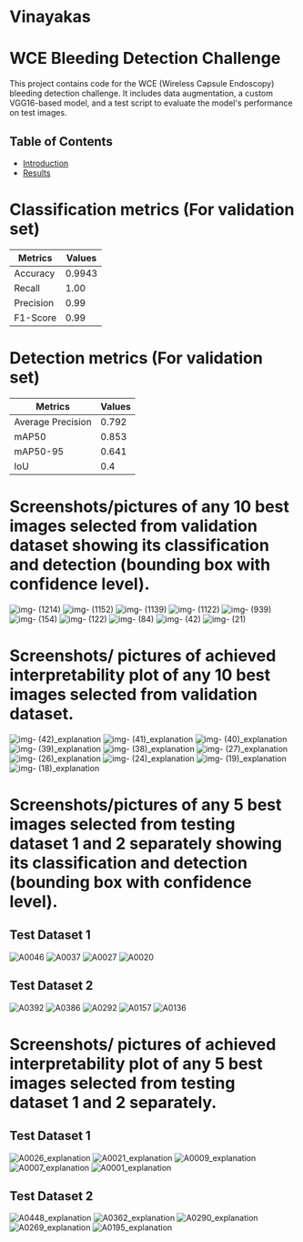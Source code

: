 # Vinayakas
# WCE Bleeding Detection Challenge

This project contains code for the WCE (Wireless Capsule Endoscopy) bleeding detection challenge. It includes data augmentation, a custom VGG16-based model, and a test script to evaluate the model's performance on test images.

## Table of Contents
- [Introduction](#introduction)
- [Results](#results)


# Classification metrics (For validation set)
| Metrics | Values |
| ------------- | ------------- |
|  Accuracy     |    0.9943      |
|  Recall       |    1.00      |
|  Precision    |    0.99      |
|  F1-Score     |    0.99   |


# Detection metrics (For validation set)
| Metrics | Values |
| ------------- | ------------- |
|       Average Precision   |    0.792      |
|  mAP50       | 0.853         |
|  mAP50-95   |  0.641         |
|  IoU   |  0.4         |

# Screenshots/pictures of any 10 best images selected from validation dataset showing its classification and detection (bounding box with confidence level).
![img- (1214)](https://github.com/prasadmangala02/Vinayakas/assets/61779823/370f6c05-de46-4f9e-9cdf-0fe8f9616e04)
![img- (1152)](https://github.com/prasadmangala02/Vinayakas/assets/61779823/829adf40-785d-4329-bcdf-5d2e302bf6ff)
![img- (1139)](https://github.com/prasadmangala02/Vinayakas/assets/61779823/afe14f92-35a2-4e81-ba51-15d9c7bf53f5)
![img- (1122)](https://github.com/prasadmangala02/Vinayakas/assets/61779823/e5e94148-322d-460f-a608-0c019acc47ec)
![img- (939)](https://github.com/prasadmangala02/Vinayakas/assets/61779823/c32bae3a-0f90-4063-af8d-5cdbddbefaec)
![img- (154)](https://github.com/prasadmangala02/Vinayakas/assets/61779823/779e6ca2-d111-4afa-b734-8179f87452f1)
![img- (122)](https://github.com/prasadmangala02/Vinayakas/assets/61779823/b42213f1-6eba-462e-9c2a-b51fd8568835)
![img- (84)](https://github.com/prasadmangala02/Vinayakas/assets/61779823/68c0f3d6-952d-4916-9e5d-a3b9b945e3f8)
![img- (42)](https://github.com/prasadmangala02/Vinayakas/assets/61779823/549f92dd-328b-4f79-a333-f005b252add9)
![img- (21)](https://github.com/prasadmangala02/Vinayakas/assets/61779823/e9258f9e-639f-4442-8005-44095c6982a9)

# Screenshots/ pictures of achieved interpretability plot of any 10 best images selected from validation dataset.

![img- (42)_explanation](https://github.com/prasadmangala02/Vinayakas/assets/61779823/4f9e3fd3-392e-4c3d-b958-2216cc9fdb31)
![img- (41)_explanation](https://github.com/prasadmangala02/Vinayakas/assets/61779823/92bc64de-5729-455c-b1c5-4adddba5090b)
![img- (40)_explanation](https://github.com/prasadmangala02/Vinayakas/assets/61779823/7af0fb22-7655-445c-b65f-d64dc25a9610)
![img- (39)_explanation](https://github.com/prasadmangala02/Vinayakas/assets/61779823/eb738980-e82f-47e7-8fa8-4a19f242a7e7)
![img- (38)_explanation](https://github.com/prasadmangala02/Vinayakas/assets/61779823/46fb21f3-d707-490f-ad2e-10903e03f882)
![img- (27)_explanation](https://github.com/prasadmangala02/Vinayakas/assets/61779823/d9e16103-d861-4701-ba2a-43bceb4a3a55)
![img- (26)_explanation](https://github.com/prasadmangala02/Vinayakas/assets/61779823/826265bc-bc8f-43ef-93a6-0ff1064aff77)
![img- (24)_explanation](https://github.com/prasadmangala02/Vinayakas/assets/61779823/7d91cb5b-6755-4861-8415-38209c82fdae)
![img- (19)_explanation](https://github.com/prasadmangala02/Vinayakas/assets/61779823/6fa61609-6bf8-413d-89f6-7f1c4cef60f0)
![img- (18)_explanation](https://github.com/prasadmangala02/Vinayakas/assets/61779823/bccd1a41-fe28-4e61-a4f8-18701db72bb0)

# Screenshots/pictures of any 5 best images selected from testing dataset 1 and 2 separately showing its classification and detection (bounding box with confidence level).
## Test Dataset 1
![A0046](https://github.com/prasadmangala02/Vinayakas/assets/61779823/1d23bdfe-0339-4494-a7fd-b9b1ef3a2cd5)
![A0037](https://github.com/prasadmangala02/Vinayakas/assets/61779823/32828422-a633-463d-8987-113fdd0ba7f4)
![A0027](https://github.com/prasadmangala02/Vinayakas/assets/61779823/af35bf1e-ab76-40a3-b5f0-ff215f2b6cbf)
![A0020](https://github.com/prasadmangala02/Vinayakas/assets/61779823/3479bbca-a5ac-4f21-9d20-fd5521ac810e)

## Test Dataset 2
![A0392](https://github.com/prasadmangala02/Vinayakas/assets/61779823/5c28f4ce-55db-40e2-8de6-47036d2a04b5)
![A0386](https://github.com/prasadmangala02/Vinayakas/assets/61779823/dab96f9f-9f45-4559-a213-5e5fac1d2277)
![A0292](https://github.com/prasadmangala02/Vinayakas/assets/61779823/7b78bc87-2cbe-4c27-a77a-ef20e9b1a3d1)
![A0157](https://github.com/prasadmangala02/Vinayakas/assets/61779823/36924e37-5426-40e3-9bdd-f432b3913b4a)
![A0136](https://github.com/prasadmangala02/Vinayakas/assets/61779823/73897b0d-1002-4930-ac14-fb46626fa647)

# Screenshots/ pictures of achieved interpretability plot of any 5 best images selected from testing dataset 1 and 2 separately.
## Test Dataset 1
![A0026_explanation](https://github.com/prasadmangala02/Vinayakas/assets/61779823/4ddca472-c733-4b10-ad4d-b6d20d4e09b7)
![A0021_explanation](https://github.com/prasadmangala02/Vinayakas/assets/61779823/7aee71db-f827-44fb-ace9-49398bca7daf)
![A0009_explanation](https://github.com/prasadmangala02/Vinayakas/assets/61779823/11d46b4a-d046-44d3-9662-a1bb9a701a59)
![A0007_explanation](https://github.com/prasadmangala02/Vinayakas/assets/61779823/9e7c9f3b-6e8d-418b-ba5a-df2d8f41f157)
![A0001_explanation](https://github.com/prasadmangala02/Vinayakas/assets/61779823/f5458f2b-2d25-42c0-a5fa-6c679088f789)

## Test Dataset 2
![A0448_explanation](https://github.com/prasadmangala02/Vinayakas/assets/61779823/2cfd7573-5cc2-4274-aa75-15743e8a27b9)
![A0362_explanation](https://github.com/prasadmangala02/Vinayakas/assets/61779823/cb55b81f-58ce-4c0b-8c4f-e099685d2954)
![A0290_explanation](https://github.com/prasadmangala02/Vinayakas/assets/61779823/b6d0d6bf-f7f2-4855-8096-1f2360ed7e7c)
![A0269_explanation](https://github.com/prasadmangala02/Vinayakas/assets/61779823/5ef9494d-995b-4c46-8709-4a1da6b81227)
![A0195_explanation](https://github.com/prasadmangala02/Vinayakas/assets/61779823/ebdf3da9-8f16-47aa-bae9-99c81822f051)
